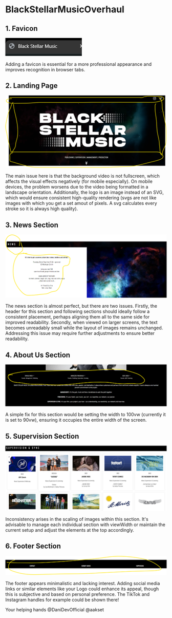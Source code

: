 # BlackStellarMusicOverhaul

## 1. Favicon

![Favicon](./assets/favIcon.png)

Adding a favicon is essential for a more professional appearance and improves recognition in browser tabs.

## 2. Landing Page

![Landing Issues](./assets/landing.png)

The main issue here is that the background video is not fullscreen, which affects the visual effects negatively (for mobile especially). On mobile devices, the problem worsens due to the video being formatted in a landscape orientation. Additionally, the logo is an image instead of an SVG, which would ensure consistent high-quality rendering (svgs are not like images with which you get a set amout of pixels. A svg calculates every stroke so it is always high quality).

## 3. News Section

![News](./assets/news.png)

The news section is almost perfect, but there are two issues. Firstly, the header for this section and following sections should ideally follow a consistent placement, perhaps aligning them all to the same side for improved readability. Secondly, when viewed on larger screens, the text becomes unreadably small while the layout of images remains unchanged. Addressing this issue may require further adjustments to ensure better readability.

## 4. About Us Section

![About](./assets/about.png)

A simple fix for this section would be setting the width to 100vw (currently it is set to 90vw), ensuring it occupies the entire width of the screen.

## 5. Supervision Section

![Supervision](./assets/supervision.png)

Inconsistency arises in the scaling of images within this section. It's advisable to manage each individual section with viewWidth or maintain the current setup and adjust the elements at the top accordingly.

## 6. Footer Section

![Footer](./assets/footer.png)

The footer appears minimalistic and lacking interest. Adding social media links or similar elements like your Logo could enhance its appeal, though this is subjective and based on personal preference. The TikTok and Instagram handles for example could be shown there!

Your helping hands @DaniDevOfficial @aakset
